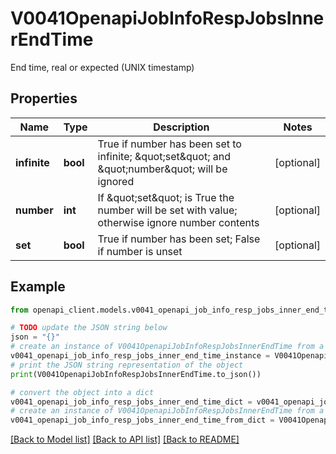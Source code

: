 # V0041OpenapiJobInfoRespJobsInnerEndTime

End time, real or expected (UNIX timestamp)

## Properties

Name | Type | Description | Notes
------------ | ------------- | ------------- | -------------
**infinite** | **bool** | True if number has been set to infinite; \&quot;set\&quot; and \&quot;number\&quot; will be ignored | [optional] 
**number** | **int** | If \&quot;set\&quot; is True the number will be set with value; otherwise ignore number contents | [optional] 
**set** | **bool** | True if number has been set; False if number is unset | [optional] 

## Example

```python
from openapi_client.models.v0041_openapi_job_info_resp_jobs_inner_end_time import V0041OpenapiJobInfoRespJobsInnerEndTime

# TODO update the JSON string below
json = "{}"
# create an instance of V0041OpenapiJobInfoRespJobsInnerEndTime from a JSON string
v0041_openapi_job_info_resp_jobs_inner_end_time_instance = V0041OpenapiJobInfoRespJobsInnerEndTime.from_json(json)
# print the JSON string representation of the object
print(V0041OpenapiJobInfoRespJobsInnerEndTime.to_json())

# convert the object into a dict
v0041_openapi_job_info_resp_jobs_inner_end_time_dict = v0041_openapi_job_info_resp_jobs_inner_end_time_instance.to_dict()
# create an instance of V0041OpenapiJobInfoRespJobsInnerEndTime from a dict
v0041_openapi_job_info_resp_jobs_inner_end_time_from_dict = V0041OpenapiJobInfoRespJobsInnerEndTime.from_dict(v0041_openapi_job_info_resp_jobs_inner_end_time_dict)
```
[[Back to Model list]](../README.md#documentation-for-models) [[Back to API list]](../README.md#documentation-for-api-endpoints) [[Back to README]](../README.md)



